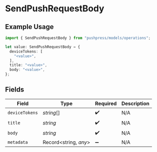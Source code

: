 # SendPushRequestBody

## Example Usage

```typescript
import { SendPushRequestBody } from "pushpress/models/operations";

let value: SendPushRequestBody = {
  deviceTokens: [
    "<value>",
  ],
  title: "<value>",
  body: "<value>",
};
```

## Fields

| Field                 | Type                  | Required              | Description           |
| --------------------- | --------------------- | --------------------- | --------------------- |
| `deviceTokens`        | *string*[]            | :heavy_check_mark:    | N/A                   |
| `title`               | *string*              | :heavy_check_mark:    | N/A                   |
| `body`                | *string*              | :heavy_check_mark:    | N/A                   |
| `metadata`            | Record<string, *any*> | :heavy_minus_sign:    | N/A                   |